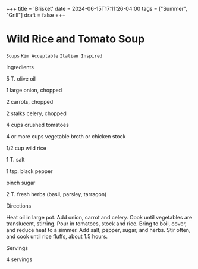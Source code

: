 +++
title = 'Brisket'
date = 2024-06-15T17:11:26-04:00
tags = ["Summer", "Grill"]
draft = false
+++
# Wild Rice and Tomato Soup

`Soups` `Kim Acceptable` `Italian Inspired`

 

  Ingredients  

  5 T. olive oil 

1 large onion, chopped 

2 carrots, chopped 

2 stalks celery, chopped 

4 cups crushed tomatoes 

4 or more cups vegetable broth or chicken stock 

1/2 cup wild rice 

1 T. salt 

1 tsp. black pepper 

pinch sugar 

2 T. fresh herbs (basil, parsley, tarragon) 

  

   Directions  

  Heat oil in large pot. Add onion, carrot and celery. Cook until vegetables are translucent, stirring. Pour in tomatoes, stock and rice. Bring to boil, cover, and reduce heat to a simmer. Add salt, pepper, sugar, and herbs. Stir often, and cook until rice fluffs, about 1.5 hours.  

   Servings  

  4 servings  

 
